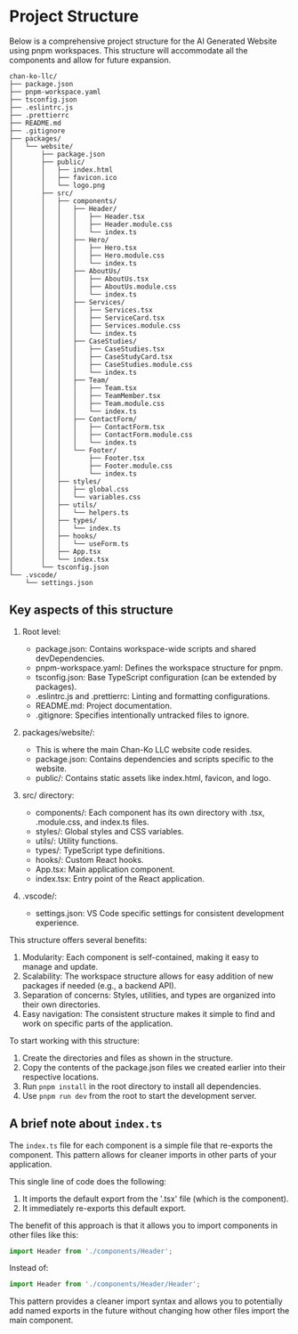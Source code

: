 # Project Structure
Below is a comprehensive project structure for the AI Generated Website using pnpm workspaces. This structure will accommodate all the components and allow for future expansion.

```plaintext
chan-ko-llc/
├── package.json
├── pnpm-workspace.yaml
├── tsconfig.json
├── .eslintrc.js
├── .prettierrc
├── README.md
├── .gitignore
├── packages/
│   └── website/
│       ├── package.json
│       ├── public/
│       │   ├── index.html
│       │   ├── favicon.ico
│       │   └── logo.png
│       ├── src/
│       │   ├── components/
│       │   │   ├── Header/
│       │   │   │   ├── Header.tsx
│       │   │   │   ├── Header.module.css
│       │   │   │   └── index.ts
│       │   │   ├── Hero/
│       │   │   │   ├── Hero.tsx
│       │   │   │   ├── Hero.module.css
│       │   │   │   └── index.ts
│       │   │   ├── AboutUs/
│       │   │   │   ├── AboutUs.tsx
│       │   │   │   ├── AboutUs.module.css
│       │   │   │   └── index.ts
│       │   │   ├── Services/
│       │   │   │   ├── Services.tsx
│       │   │   │   ├── ServiceCard.tsx
│       │   │   │   ├── Services.module.css
│       │   │   │   └── index.ts
│       │   │   ├── CaseStudies/
│       │   │   │   ├── CaseStudies.tsx
│       │   │   │   ├── CaseStudyCard.tsx
│       │   │   │   ├── CaseStudies.module.css
│       │   │   │   └── index.ts
│       │   │   ├── Team/
│       │   │   │   ├── Team.tsx
│       │   │   │   ├── TeamMember.tsx
│       │   │   │   ├── Team.module.css
│       │   │   │   └── index.ts
│       │   │   ├── ContactForm/
│       │   │   │   ├── ContactForm.tsx
│       │   │   │   ├── ContactForm.module.css
│       │   │   │   └── index.ts
│       │   │   └── Footer/
│       │   │       ├── Footer.tsx
│       │   │       ├── Footer.module.css
│       │   │       └── index.ts
│       │   ├── styles/
│       │   │   ├── global.css
│       │   │   └── variables.css
│       │   ├── utils/
│       │   │   └── helpers.ts
│       │   ├── types/
│       │   │   └── index.ts
│       │   ├── hooks/
│       │   │   └── useForm.ts
│       │   ├── App.tsx
│       │   └── index.tsx
│       └── tsconfig.json
└── .vscode/
    └── settings.json
```

## Key aspects of this structure

1. Root level:
   - package.json: Contains workspace-wide scripts and shared devDependencies.
   - pnpm-workspace.yaml: Defines the workspace structure for pnpm.
   - tsconfig.json: Base TypeScript configuration (can be extended by packages).
   - .eslintrc.js and .prettierrc: Linting and formatting configurations.
   - README.md: Project documentation.
   - .gitignore: Specifies intentionally untracked files to ignore.

2. packages/website/:
   - This is where the main Chan-Ko LLC website code resides.
   - package.json: Contains dependencies and scripts specific to the website.
   - public/: Contains static assets like index.html, favicon, and logo.

3. src/ directory:
   - components/: Each component has its own directory with .tsx, .module.css, and index.ts files.
   - styles/: Global styles and CSS variables.
   - utils/: Utility functions.
   - types/: TypeScript type definitions.
   - hooks/: Custom React hooks.
   - App.tsx: Main application component.
   - index.tsx: Entry point of the React application.

4. .vscode/: 
   - settings.json: VS Code specific settings for consistent development experience.

This structure offers several benefits:

1. Modularity: Each component is self-contained, making it easy to manage and update.
2. Scalability: The workspace structure allows for easy addition of new packages if needed (e.g., a
backend API).
3. Separation of concerns: Styles, utilities, and types are organized into their own directories.
4. Easy navigation: The consistent structure makes it simple to find and work on specific parts of
the application. 

To start working with this structure:

1. Create the directories and files as shown in the structure.
2. Copy the contents of the package.json files we created earlier into their respective locations.
3. Run `pnpm install` in the root directory to install all dependencies.
4. Use `pnpm run dev` from the root to start the development server.

## A brief note about `index.ts`
The `index.ts` file for each component is a simple file that re-exports the component. This pattern allows for cleaner imports in other parts of your application.

This single line of code does the following:
1. It imports the default export from the '.tsx' file (which is the component).
2. It immediately re-exports this default export.

The benefit of this approach is that it allows you to import components in other files like this:
```typescript
import Header from './components/Header';
```
Instead of:
```typescript
import Header from './components/Header/Header';
```

This pattern provides a cleaner import syntax and allows you to potentially add named exports in the future without changing how other files import the main component.
